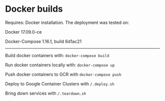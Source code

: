 # Docker builds
Requires: Docker installation. The deployment was tested on:

Docker 17.09.0-ce

Docker-Compose 1.16.1, build 6d1ac21

----------

Build docker containers with: `docker-compose build`

Run docker containers locally with: `docker-compose up`

Push docker containers to GCR with `docker-compose push`

Deploy to Google Container Clusters with `/.deploy.sh`

Bring down services with `/.teardown.sh`

